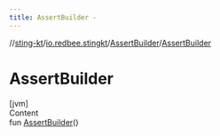 ```yaml
---
title: AssertBuilder -
---
```

//[sting-kt](../../index.md)/[io.redbee.stingkt](../index.md)/[AssertBuilder](index.md)/[AssertBuilder](-assert-builder.md)



# AssertBuilder  
[jvm]  
Content  
fun [AssertBuilder](-assert-builder.md)()  




